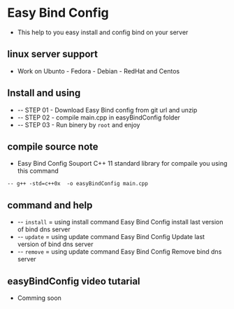 # Easy Bind Config
 - This help to you easy install and config bind on your server 

## linux server support 
 - Work on Ubunto - Fedora - Debian - RedHat and Centos

## Install and using 
 * -- STEP 01 - Download Easy Bind config from git url and unzip
 * -- STEP 02 - compile main.cpp in easyBindConfig folder
 * -- STEP 03 - Run binery by `root` and enjoy 

## compile source note 
 - Easy Bind Config Souport C++ 11 standard library for compaile you using this command 
 	
 ```
 -- g++ -std=c++0x  -o easyBindConfig main.cpp
 ```

## command and help
 * -- `install` = using install command Easy Bind Config install last version of bind dns server 
 * -- `update`  = using update  command Easy Bind Config Update  last version of bind dns server 
 * -- `remove`  = using update  command Easy Bind Config Remove  bind dns server



## easyBindConfig video tutarial 
- Comming soon